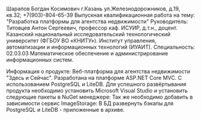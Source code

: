Шарапов Богдан Косимович
г.Казань ул.Железнодорожников, д.19, кв.32; +7(903)-804-65-39
Выпускная квалификационная работа на тему: "Разработка платформы для агентства недвижимости"
Руководитель: Титовцев Антон Сергеевич, профессор каф. ИСУИР, д.т.н., доцент.
Казанский национальный исследовательский технологический университет (ФГБОУ ВО «КНИТУ»). Институт управления, автоматизации и информационных технологий (ИУАИТ). Специальность: 02.03.03 Математическое обеспечение и администрирование информационных систем.

Информация о продукте:
Веб-платформа для агентства недвижимости "Здесь и Сейчас". Разработана на платформе ASP.NET Core MVC. С использованием PostgreSQL и LiteDB.
Для успешного развёртывания продукта необходимо установить Microsoft Visual Studio и установить следующие пакеты в NuGet менеджере:
<ItemGroup>
  <PackageReference Include="Microsoft.AspNetCore.Identity.EntityFrameworkCore" Version="8.0.11" />
  <PackageReference Include="Microsoft.AspNetCore.Identity.UI" Version="8.0.11" />
  <PackageReference Include="Microsoft.EntityFrameworkCore" Version="9.0.4" />
  <PackageReference Include="Microsoft.EntityFrameworkCore.Design" Version="9.0.4">
  </PackageReference>
  <PackageReference Include="Microsoft.EntityFrameworkCore.Sqlite" Version="8.0.11" />
  <PackageReference Include="Microsoft.EntityFrameworkCore.SqlServer" Version="9.0.4" />
  <PackageReference Include="Microsoft.EntityFrameworkCore.Tools" Version="9.0.4">
  </PackageReference>
  <PackageReference Include="Microsoft.Extensions.Configuration" Version="9.0.5" />
  <PackageReference Include="Microsoft.Extensions.Configuration.Abstractions" Version="9.0.5" />
  <PackageReference Include="Microsoft.Extensions.Configuration.Json" Version="9.0.5" />
  <PackageReference Include="Microsoft.VisualStudio.Web.CodeGeneration.Design" Version="8.0.7" />
  <PackageReference Include="Npgsql.EntityFrameworkCore.PostgreSQL" Version="9.0.4" />
  <PackageReference Include="Swashbuckle.AspNetCore.SwaggerGen" Version="8.1.1" />
  <PackageReference Include="Swashbuckle.AspNetCore.SwaggerUI" Version="8.1.1" />
</ItemGroup>
Так же необходимо добавить в зависимости сервис ImageStorage:
 <ItemGroup>
   <ProjectReference Include="..\ImageStorage\ImageStorage.csproj" />
 </ItemGroup>
В БД развернуть бэкапы для PostgreSQL и LiteDB - приложенные в архиве.
